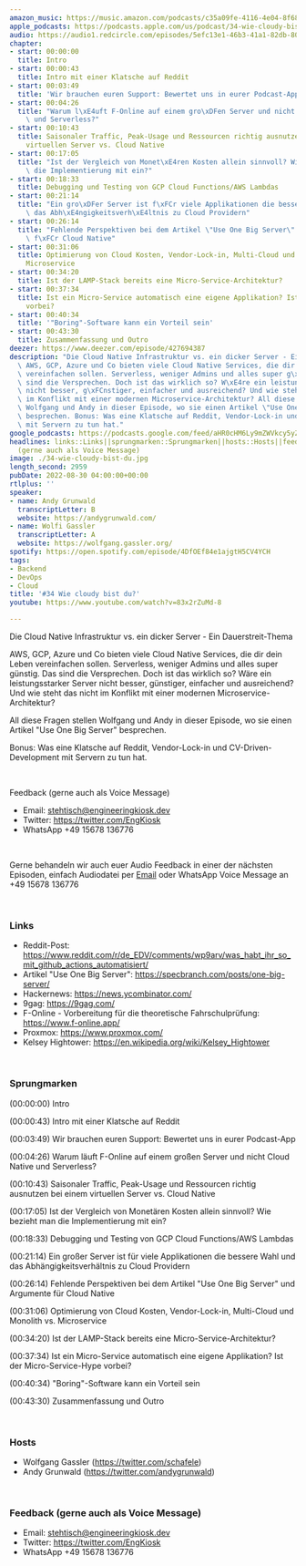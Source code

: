 ```yaml
---
amazon_music: https://music.amazon.com/podcasts/c35a09fe-4116-4e04-8f68-77d61b112e46/episodes/8aa5e45f-202e-40df-99b7-dd195fbc84a9/engineering-kiosk-34-wie-cloudy-bist-du
apple_podcasts: https://podcasts.apple.com/us/podcast/34-wie-cloudy-bist-du/id1603082924?i=1000577751142&uo=4
audio: https://audio1.redcircle.com/episodes/5efc13e1-46b3-41a1-82db-80043e5719f8/stream.mp3
chapter:
- start: 00:00:00
  title: Intro
- start: 00:00:43
  title: Intro mit einer Klatsche auf Reddit
- start: 00:03:49
  title: 'Wir brauchen euren Support: Bewertet uns in eurer Podcast-App'
- start: 00:04:26
  title: "Warum l\xE4uft F-Online auf einem gro\xDFen Server und nicht Cloud Native\
    \ und Serverless?"
- start: 00:10:43
  title: Saisonaler Traffic, Peak-Usage und Ressourcen richtig ausnutzen bei einem
    virtuellen Server vs. Cloud Native
- start: 00:17:05
  title: "Ist der Vergleich von Monet\xE4ren Kosten allein sinnvoll? Wie bezieht man\
    \ die Implementierung mit ein?"
- start: 00:18:33
  title: Debugging und Testing von GCP Cloud Functions/AWS Lambdas
- start: 00:21:14
  title: "Ein gro\xDFer Server ist f\xFCr viele Applikationen die bessere Wahl und\
    \ das Abh\xE4ngigkeitsverh\xE4ltnis zu Cloud Providern"
- start: 00:26:14
  title: "Fehlende Perspektiven bei dem Artikel \"Use One Big Server\" und Argumente\
    \ f\xFCr Cloud Native"
- start: 00:31:06
  title: Optimierung von Cloud Kosten, Vendor-Lock-in, Multi-Cloud und Monolith vs.
    Microservice
- start: 00:34:20
  title: Ist der LAMP-Stack bereits eine Micro-Service-Architektur?
- start: 00:37:34
  title: Ist ein Micro-Service automatisch eine eigene Applikation? Ist der Micro-Service-Hype
    vorbei?
- start: 00:40:34
  title: '"Boring"-Software kann ein Vorteil sein'
- start: 00:43:30
  title: Zusammenfassung und Outro
deezer: https://www.deezer.com/episode/427694387
description: "Die Cloud Native Infrastruktur vs. ein dicker Server - Ein Dauerstreit-Thema\
  \ AWS, GCP, Azure und Co bieten viele Cloud Native Services, die dir dein Leben\
  \ vereinfachen sollen. Serverless, weniger Admins und alles super g\xFCnstig. Das\
  \ sind die Versprechen. Doch ist das wirklich so? W\xE4re ein leistungsstarker Server\
  \ nicht besser, g\xFCnstiger, einfacher und ausreichend? Und wie steht das nicht\
  \ im Konflikt mit einer modernen Microservice-Architektur? All diese Fragen stellen\
  \ Wolfgang und Andy in dieser Episode, wo sie einen Artikel \"Use One Big Server\"\
  \ besprechen. Bonus: Was eine Klatsche auf Reddit, Vendor-Lock-in und CV-Driven-Development\
  \ mit Servern zu tun hat."
google_podcasts: https://podcasts.google.com/feed/aHR0cHM6Ly9mZWVkcy5yZWRjaXJjbGUuY29tLzBlY2ZkZmQ3LWZkYTEtNGMzZC05NTE1LTQ3NjcyN2Y5ZGY1ZQ/episode/ZDMxNzY2YTUtMDhkMC00Nzk1LTgyZjctNWVhOWM2Zjk0NzY0?sa=X&ved=2ahUKEwje9pOf8O35AhUmrWoFHSSxDaEQkfYCegQIARAF
headlines: links::Links||sprungmarken::Sprungmarken||hosts::Hosts||feedback-gerne-auch-als-voice-message::Feedback
  (gerne auch als Voice Message)
image: ./34-wie-cloudy-bist-du.jpg
length_second: 2959
pubDate: 2022-08-30 04:00:00+00:00
rtlplus: ''
speaker:
- name: Andy Grunwald
  transcriptLetter: B
  website: https://andygrunwald.com/
- name: Wolfi Gassler
  transcriptLetter: A
  website: https://wolfgang.gassler.org/
spotify: https://open.spotify.com/episode/4DfOEf84e1ajgtH5CV4YCH
tags:
- Backend
- DevOps
- Cloud
title: '#34 Wie cloudy bist du?'
youtube: https://www.youtube.com/watch?v=83x2rZuMd-8

---
```

<p>Die Cloud Native Infrastruktur vs. ein dicker Server - Ein Dauerstreit-Thema</p><p>AWS, GCP, Azure und Co bieten viele Cloud Native Services, die dir dein Leben vereinfachen sollen. Serverless, weniger Admins und alles super günstig. Das sind die Versprechen. Doch ist das wirklich so? Wäre ein leistungsstarker Server nicht besser, günstiger, einfacher und ausreichend? Und wie steht das nicht im Konflikt mit einer modernen Microservice-Architektur?</p><p>All diese Fragen stellen Wolfgang und Andy in dieser Episode, wo sie einen Artikel &#34;Use One Big Server&#34; besprechen.</p><p>Bonus: Was eine Klatsche auf Reddit, Vendor-Lock-in und CV-Driven-Development mit Servern zu tun hat.</p><p><br></p><p>Feedback (gerne auch als Voice Message)</p><ul><li>Email: <a href="mailto:stehtisch@engineeringkiosk.dev" rel="nofollow">stehtisch@engineeringkiosk.dev</a></li><li>Twitter: <a href="https://twitter.com/EngKiosk" rel="nofollow">https://twitter.com/EngKiosk</a></li><li>WhatsApp +49 15678 136776</li></ul><p><br></p><p>Gerne behandeln wir auch euer Audio Feedback in einer der nächsten Episoden, einfach Audiodatei per <a href="https://engineeringkiosk.dev/kontakt/">Email</a> oder WhatsApp Voice Message an +49 15678 136776</p><p><br></p><h3 id="links">Links</h3><ul><li>Reddit-Post: <a href="https://www.reddit.com/r/de_EDV/comments/wp9arv/was_habt_ihr_so_mit_github_actions_automatisiert/" rel="nofollow">https://www.reddit.com/r/de_EDV/comments/wp9arv/was_habt_ihr_so_mit_github_actions_automatisiert/</a> </li><li>Artikel &#34;Use One Big Server&#34;: <a href="https://specbranch.com/posts/one-big-server/" rel="nofollow">https://specbranch.com/posts/one-big-server/</a></li><li>Hackernews: <a href="https://news.ycombinator.com/" rel="nofollow">https://news.ycombinator.com/</a></li><li>9gag: <a href="https://9gag.com/" rel="nofollow">https://9gag.com/</a></li><li>F-Online - Vorbereitung für die theoretische Fahrschulprüfung: <a href="https://www.f-online.app/" rel="nofollow">https://www.f-online.app/</a></li><li>Proxmox: <a href="https://www.proxmox.com/" rel="nofollow">https://www.proxmox.com/</a></li><li>Kelsey Hightower: <a href="https://en.wikipedia.org/wiki/Kelsey_Hightower" rel="nofollow">https://en.wikipedia.org/wiki/Kelsey_Hightower</a></li></ul><p><br></p><h3 id="sprungmarken">Sprungmarken</h3><p>(00:00:00) Intro</p><p>(00:00:43) Intro mit einer Klatsche auf Reddit</p><p>(00:03:49) Wir brauchen euren Support: Bewertet uns in eurer Podcast-App</p><p>(00:04:26) Warum läuft F-Online auf einem großen Server und nicht Cloud Native und Serverless?</p><p>(00:10:43) Saisonaler Traffic, Peak-Usage und Ressourcen richtig ausnutzen bei einem virtuellen Server vs. Cloud Native</p><p>(00:17:05) Ist der Vergleich von Monetären Kosten allein sinnvoll? Wie bezieht man die Implementierung mit ein?</p><p>(00:18:33) Debugging und Testing von GCP Cloud Functions/AWS Lambdas</p><p>(00:21:14) Ein großer Server ist für viele Applikationen die bessere Wahl und das Abhängigkeitsverhältnis zu Cloud Providern</p><p>(00:26:14) Fehlende Perspektiven bei dem Artikel &#34;Use One Big Server&#34; und Argumente für Cloud Native</p><p>(00:31:06) Optimierung von Cloud Kosten, Vendor-Lock-in, Multi-Cloud und Monolith vs. Microservice</p><p>(00:34:20) Ist der LAMP-Stack bereits eine Micro-Service-Architektur?</p><p>(00:37:34) Ist ein Micro-Service automatisch eine eigene Applikation? Ist der Micro-Service-Hype vorbei?</p><p>(00:40:34) &#34;Boring&#34;-Software kann ein Vorteil sein</p><p>(00:43:30) Zusammenfassung und Outro</p><p><br></p><h3 id="hosts">Hosts</h3><ul><li>Wolfgang Gassler (<a href="https://twitter.com/schafele" rel="nofollow">https://twitter.com/schafele</a>)</li><li>Andy Grunwald (<a href="https://twitter.com/andygrunwald" rel="nofollow">https://twitter.com/andygrunwald</a>)</li></ul><p><br></p><h3 id="feedback-gerne-auch-als-voice-message">Feedback (gerne auch als Voice Message)</h3><ul><li>Email: <a href="mailto:stehtisch@engineeringkiosk.dev" rel="nofollow">stehtisch@engineeringkiosk.dev</a></li><li>Twitter: <a href="https://twitter.com/EngKiosk" rel="nofollow">https://twitter.com/EngKiosk</a></li><li>WhatsApp +49 15678 136776</li></ul>